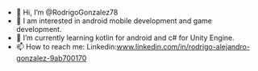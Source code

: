 - 👋 Hi, I’m @RodrigoGonzalez78
- 👀 I am interested in android mobile development and game development.
- 🌱 I’m currently learning kotlin for android and c# for Unity Engine.
- 📫 How to reach me: 
Linkedin:www.linkedin.com/in/rodrigo-alejandro-gonzalez-9ab700170

<!---
RodrigoGonzalez78/RodrigoGonzalez78 is a ✨ special ✨ repository because its `README.md` (this file) appears on your GitHub profile.
You can click the Preview link to take a look at your changes.
--->
